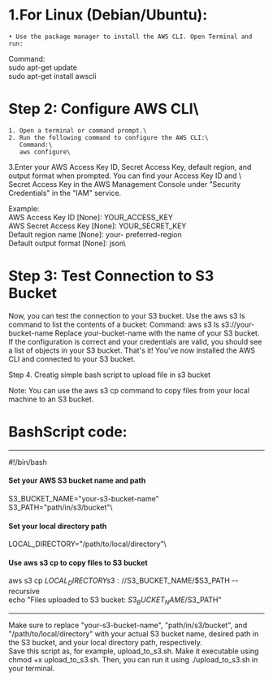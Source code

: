 # 1.For Linux (Debian/Ubuntu):
    • Use the package manager to install the AWS CLI. Open Terminal and run:
    
Command:\
sudo apt-get update\
sudo apt-get install awscli

# Step 2: Configure AWS CLI\
    1. Open a terminal or command prompt.\
    2. Run the following command to configure the AWS CLI:\
       Command:\
       aws configure\

  3.Enter your AWS Access Key ID, Secret Access Key, default region, and 	output format when prompted. You can find your Access Key ID and \	Secret Access Key in the AWS Management Console under "Security 	Credentials" in the "IAM" service.
	
Example:\
AWS Access Key ID [None]: YOUR_ACCESS_KEY\
AWS Secret Access 	Key [None]: YOUR_SECRET_KEY\
Default region name [None]: your-	preferred-region \
Default 	output format [None]: json\

# Step 3: Test Connection to S3 Bucket
Now, you can test the connection to your S3 bucket. Use the aws s3 ls command to list the contents of a bucket:
Command:
aws s3 ls s3://your-bucket-name
Replace your-bucket-name with the name of your S3 bucket. If the configuration is correct and your credentials are valid, you should see a list of objects in your S3 bucket.
That's it! You've now installed the AWS CLI and connected to your S3 bucket.

Step 4. Creatig simple bash script to upload file in s3 bucket

Note:
You can use the aws s3 cp command to copy files from your local machine to an S3 bucket. 



# BashScript code:
_______________________________________________________________________________
#!/bin/bash

#### Set your AWS S3 bucket name and path
S3_BUCKET_NAME="your-s3-bucket-name"
S3_PATH="path/in/s3/bucket"\
#### Set your local directory path
LOCAL_DIRECTORY="/path/to/local/directory"\
#### Use aws s3 cp to copy files to S3 bucket
aws s3 cp $LOCAL_DIRECTORY s3://$S3_BUCKET_NAME/$S3_PATH --recursive\
echo "Files uploaded to S3 bucket: $S3_BUCKET_NAME/$S3_PATH"

_______________________________________________________________________________


Make sure to replace "your-s3-bucket-name", "path/in/s3/bucket", and "/path/to/local/directory" with your actual S3 bucket name, desired path in the S3 bucket, and your local directory path, respectively.\
Save this script as, for example, upload_to_s3.sh. Make it executable using chmod +x upload_to_s3.sh. Then, you can run it using ./upload_to_s3.sh in your terminal.
